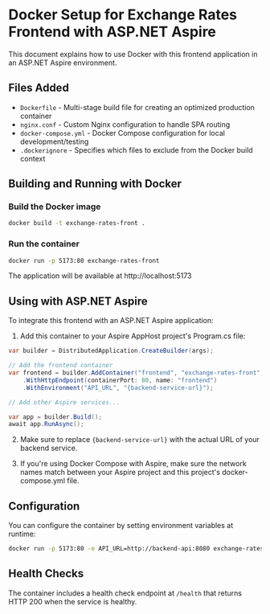 # Docker Setup for Exchange Rates Frontend with ASP.NET Aspire

This document explains how to use Docker with this frontend application in an ASP.NET Aspire environment.

## Files Added

- `Dockerfile` - Multi-stage build file for creating an optimized production container
- `nginx.conf` - Custom Nginx configuration to handle SPA routing
- `docker-compose.yml` - Docker Compose configuration for local development/testing
- `.dockerignore` - Specifies which files to exclude from the Docker build context

## Building and Running with Docker

### Build the Docker image

```bash
docker build -t exchange-rates-front .
```

### Run the container

```bash
docker run -p 5173:80 exchange-rates-front
```

The application will be available at http://localhost:5173

## Using with ASP.NET Aspire

To integrate this frontend with an ASP.NET Aspire application:

1. Add this container to your Aspire AppHost project's Program.cs file:

```csharp
var builder = DistributedApplication.CreateBuilder(args);

// Add the frontend container
var frontend = builder.AddContainer("frontend", "exchange-rates-front")
    .WithHttpEndpoint(containerPort: 80, name: "frontend")
    .WithEnvironment("API_URL", "{backend-service-url}");

// Add other Aspire services...

var app = builder.Build();
await app.RunAsync();
```

2. Make sure to replace `{backend-service-url}` with the actual URL of your backend service.

3. If you're using Docker Compose with Aspire, make sure the network names match between your Aspire project and this project's docker-compose.yml file.

## Configuration

You can configure the container by setting environment variables at runtime:

```bash
docker run -p 5173:80 -e API_URL=http://backend-api:8080 exchange-rates-front
```

## Health Checks

The container includes a health check endpoint at `/health` that returns HTTP 200 when the service is healthy.
